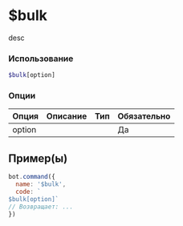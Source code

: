 # $bulk
desc
### Использование
```php
$bulk[option]
```

### Опции

| Опция | Описание | Тип | Обязательно |
|--------|-------------|------|----------|
| option |  |  | Да |  
## Пример(ы)

```javascript
bot.command({
  name: '$bulk',
  code: `
$bulk[option]`
// Возвращает: ...
})
```